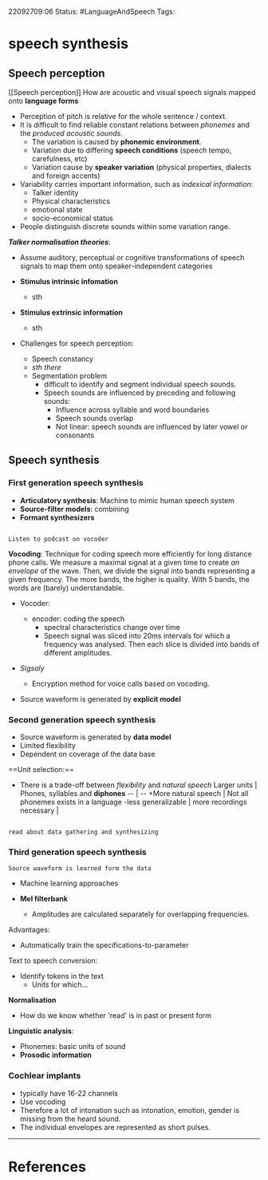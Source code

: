 22092709:06
Status:  #LanguageAndSpeech
Tags: 

# speech synthesis

## Speech perception
[[Speech perception]]
How are acoustic and visual speech signals mapped onto **language forms**

- Perception of pitch is relative for the whole sentence / context. 
- It is difficult to find reliable constant relations between *phonemes* and the *produced acoustic sounds*.
	- The variation is caused by **phonemic environment**.
	- Variation due to differing **speech conditions** (speech tempo, carefulness, etc)
	- Variation cause by **speaker variation** (physical properties, dialects and foreign accents)
- Variability carries important information, such as *indexical information*:
	- Talker identity
	- Physical characteristics
	- emotional state
	- socio-economical status
- People distinguish discrete sounds within some variation range. 

***Talker normalisation theories***:
- Assume auditory, perceptual or cognitive transformations of speech signals to map them onto speaker-independent categories
- **Stimulus intrinsic infomation**
	- sth
- **Stimulus extrinsic information**
	- sth 

- Challenges for speech perception:
	- Speech constancy
	- *sth there*
	- Segmentation problem 
		- difficult to identify and segment individual speech sounds.
		- Speech sounds are influenced by preceding and following sounds:
			- Influence across syllable and word boundaries
			- Speech sounds overlap
			- Not linear: speech sounds are influenced by later vowel or consonants

## Speech synthesis
	
### First generation speech synthesis

- **Articulatory synthesis**: Machine to mimic human speech system
- **Source-filter models**: combining 
- **Formant synthesizers**

```ad-todo

Listen to podcast on vocoder

```


**Vocoding**: Technique for coding speech more efficiently for long distance phone calls.
We measure a maximal signal at a given time to create *an envelope* of the wave. Then, we divide the signal into bands representing a given frequency. The more bands, the higher is quality. 
	With 5 bands, the words are (barely) understandable. 
- Vocoder:
	- encoder: coding the speech
		- spectral characteristics change over time
		- Speech signal was sliced into 20ms intervals for which a frequency was analysed. Then each slice is divided into bands of different amplitudes. 

- *Sigsaly*
	- Encryption method for voice calls based on vocoding.

- Source waveform is generated by **explicit model**

### Second generation speech synthesis
- Source waveform is generated by **data model**
- Limited flexibility
- Dependent on coverage of the data base

==Unit selection:==
- There is a trade-off between *flexibility* and *natural speech*
Larger units | Phones, syllables and **diphones**
-- | --
+More natural speech | Not all phonemes exists in a language
-less generalizable | 
more recordings necessary | 
```ad-todo

read about data gathering and synthesizing

```

### Third generation speech synthesis
	Source waveform is learned form the data
- Machine learning approaches 

- **Mel filterbank**
	- Amplitudes are calculated separately for overlapping  frequencies.

Advantages:
- Automatically train the specifications-to-parameter

Text to speech conversion:
- Identify tokens in the text
	- Units for which...

**Normalisation**
- How do we know whether 'read' is in past or present form

**Linguistic analysis**:
- Phonemes: basic units of sound
- **Prosodic information**

### Cochlear implants
- typically have 16-22 channels 
- Use vocoding 
- Therefore a lot of intonation such as intonation, emotion, gender is missing from the heard sound. 
- The individual envelopes are represented as short pulses. 



---
# References